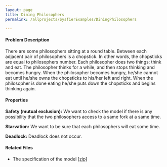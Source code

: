 ```yaml
---
layout: page
title: Dining Philosophers
permalink: /allprojects/SysfierExamples/DiningPhilosophers

---
```


#### Problem Description
There are some philosophers sitting at a round table. Between each adjacent pair of philosophers is a chopstick. In other words, the chopsticks are equal to philosophers number. Each philosopher does two things: think and eat. The philosopher thinks for a while, and then stops thinking and becomes hungry. When the philosopher becomes hungry, he/she cannot eat until he/she owns the chopsticks to his/her left and right. When the philosopher is done eating he/she puts down the chopsticks and begins thinking again.

#### Properties

**Safety (mutual exclusion):** We want to check the model if there is any possibility that the two philosophers access to a same fork at a same time.

**Starvation:** We want to be sure that each philosophers will eat some time.

**Deadlock:** Deadlock does not occur.

#### Related Files
* The specification of the model [ [zip] ](/assets/projects/Sysfier/case-studies/Dining-Philosophers.zip)
